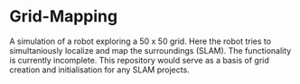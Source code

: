 # Grid-Mapping

A simulation of a robot exploring a 50 x 50 grid. Here the robot tries to simultaniously localize and map the surroundings (SLAM). The functionality is currently incomplete. This repository would serve as a basis of grid creation and initialisation for any SLAM projects.
